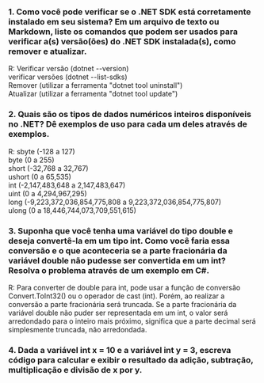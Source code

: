 <h3> 1. Como você pode verificar se o .NET SDK está corretamente instalado em seu sistema? Em um arquivo de texto ou Markdown, liste os comandos que podem ser usados para verificar a(s) versão(ões) do .NET SDK instalada(s), como remover e atualizar.</h3>
<p>R: Verificar versão (dotnet --version)<br>verificar versões (dotnet --list-sdks)<br>Remover (utilizar a ferramenta "dotnet tool uninstall")<br>Atualizar (utilizar a ferramenta "dotnet tool update")</p>

<h3>2. Quais são os tipos de dados numéricos inteiros disponíveis no .NET? Dê exemplos de uso para cada um deles através de exemplos.</h3>
<p>R: sbyte (-128 a 127)<br>byte (0 a 255)<br>short (-32,768 a 32,767)
<br>ushort (0 a 65,535)<br>int (-2,147,483,648 a 2,147,483,647)
<br>uint (0 a 4,294,967,295)<br>long (-9,223,372,036,854,775,808 a 9,223,372,036,854,775,807)
<br>ulong (0 a 18,446,744,073,709,551,615)</p>

<h3>3. Suponha que você tenha uma variável do tipo double e deseja convertê-la em um tipo int. Como você faria essa conversão e o que aconteceria se a parte fracionária da variável double não pudesse ser convertida em um int? Resolva o problema através de um exemplo em C#.</h3>
<p>R: Para converter de double para int, pode usar a função de conversão Convert.ToInt32() ou o operador de cast (int). Porém, ao realizar a conversão a parte fracionária será truncada. Se a parte fracionária da variável double não puder ser representada em um int, o valor será arredondado para o inteiro mais próximo, significa que a parte decimal será simplesmente truncada, não arredondada.</p>

<h3>4. Dada a variável int x = 10 e a variável int y = 3, escreva código para calcular e exibir o resultado da adição, subtração, multiplicação e divisão de x por y.</h3>
<p></p>